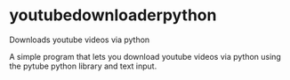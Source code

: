 # youtubedownloaderpython
Downloads youtube videos via python

A simple program that lets you download youtube videos via python using the pytube python library and text input. 
